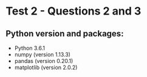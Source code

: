 # Test 2  - Questions 2 and 3

## Python version and packages:

* Python 3.6.1
* numpy (version 1.13.3)
* pandas (version 0.20.1)
* matplotlib (version 2.0.2)

